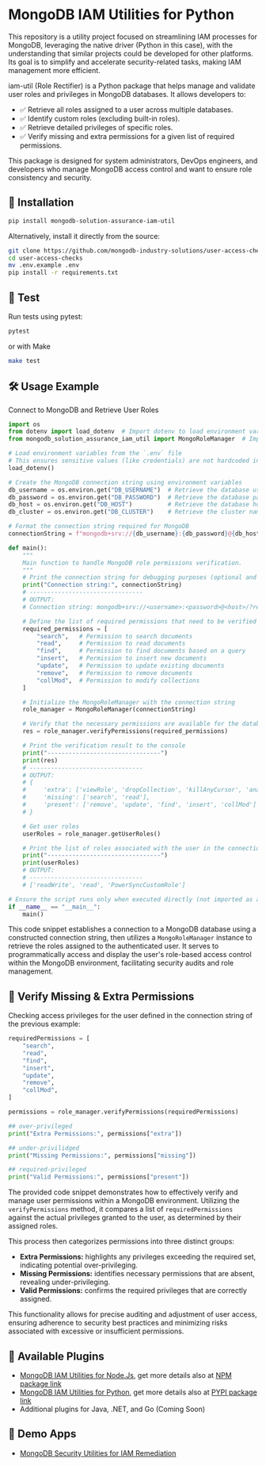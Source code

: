 # MongoDB IAM Utilities for Python
This repository is a utility project focused on streamlining IAM processes for MongoDB, leveraging the native driver (Python in this case), with the understanding that similar projects could be developed for other platforms. Its goal is to simplify and accelerate security-related tasks, making IAM management more efficient.

iam-util (Role Rectifier) is a Python package that helps manage and validate user roles and privileges in MongoDB databases. It allows developers to:

- ✅ Retrieve all roles assigned to a user across multiple databases.
- ✅ Identify custom roles (excluding built-in roles).
- ✅ Retrieve detailed privileges of specific roles.
- ✅ Verify missing and extra permissions for a given list of required permissions.

This package is designed for system administrators, DevOps engineers, and developers who manage MongoDB access control and want to ensure role consistency and security.

## 📌 Installation

```sh
pip install mongodb-solution-assurance-iam-util
```

Alternatively, install it directly from the source:

```sh
git clone https://github.com/mongodb-industry-solutions/user-access-checks.git
cd user-access-checks
mv .env.example .env
pip install -r requirements.txt
```
## 🔬 Test
Run tests using pytest:
```sh
pytest
```
or with Make
```sh
make test
```

## 🛠 Usage Example
Connect to MongoDB and Retrieve User Roles

```python
import os
from dotenv import load_dotenv  # Import dotenv to load environment variables
from mongodb_solution_assurance_iam_util import MongoRoleManager  # Import the custom role manager

# Load environment variables from the `.env` file
# This ensures sensitive values (like credentials) are not hardcoded in the script.
load_dotenv()

# Create the MongoDB connection string using environment variables
db_username = os.environ.get("DB_USERNAME")  # Retrieve the database username
db_password = os.environ.get("DB_PASSWORD")  # Retrieve the database password
db_host = os.environ.get("DB_HOST")          # Retrieve the database host
db_cluster = os.environ.get("DB_CLUSTER")    # Retrieve the cluster name

# Format the connection string required for MongoDB
connectionString = f"mongodb+srv://{db_username}:{db_password}@{db_host}/?retryWrites=true&w=majority&appName={db_cluster}"

def main():
    """
    Main function to handle MongoDB role permissions verification.
    """
    # Print the connection string for debugging purposes (optional and for testing purpose only).
    print("Connection string:", connectionString)
    # --------------------------------
    # OUTPUT:
    # Connection string: mongodb+srv://<username>:<password>@<host>/?retryWrites=true&w=majority&appName=<cluster>

    # Define the list of required permissions that need to be verified
    required_permissions = [
        "search",   # Permission to search documents
        "read",     # Permission to read documents
        "find",     # Permission to find documents based on a query
        "insert",   # Permission to insert new documents
        "update",   # Permission to update existing documents
        "remove",   # Permission to remove documents
        "collMod",  # Permission to modify collections
    ]

    # Initialize the MongoRoleManager with the connection string
    role_manager = MongoRoleManager(connectionString)

    # Verify that the necessary permissions are available for the database
    res = role_manager.verifyPermissions(required_permissions)

    # Print the verification result to the console
    print("--------------------------------")
    print(res)
    # --------------------------------
    # OUTPUT:
    # {
    #     'extra': ['viewRole', 'dropCollection', 'killAnyCursor', 'analyze'],
    #     'missing': ['search', 'read'],
    #     'present': ['remove', 'update', 'find', 'insert', 'collMod']
    # }

    # Get user roles
    userRoles = role_manager.getUserRoles()

    # Print the list of roles associated with the user in the connection string
    print("--------------------------------")
    print(userRoles)
    # OUTPUT:
    # --------------------------------
    # ['readWrite', 'read', 'PowerSyncCustomRole']

# Ensure the script runs only when executed directly (not imported as a module)
if __name__ == "__main__":
    main()
```
This code snippet establishes a connection to a MongoDB database using a constructed connection string, then utilizes a `MongoRoleManager` instance to retrieve the roles assigned to the authenticated user. It serves to programmatically access and display the user's role-based access control within the MongoDB environment, facilitating security audits and role management.


## 🚀 Verify Missing & Extra Permissions
Checking access privileges for the user defined in the connection string of the previous example:

```python
requiredPermissions = [
    "search",
    "read",
    "find",
    "insert",
    "update",
    "remove",
    "collMod",
]

permissions = role_manager.verifyPermissions(requiredPermissions)

## over-privileged
print("Extra Permissions:", permissions["extra"])

## under-privilidged
print("Missing Permissions:", permissions["missing"])

## required-privileged
print("Valid Permissions:", permissions["present"])
```

The provided code snippet demonstrates how to effectively verify and manage user permissions within a MongoDB environment. Utilizing the `verifyPermissions` method, it compares a list of `requiredPermissions` against the actual privileges granted to the user, as determined by their assigned roles. 

This process then categorizes permissions into three distinct groups: 
- **Extra Permissions:** highlights any privileges exceeding the required set, indicating potential over-privileging.
- **Missing Permissions:** identifies necessary permissions that are absent, revealing under-privileging.
- **Valid Permissions:** confirms the required privileges that are correctly assigned. 

This functionality allows for precise auditing and adjustment of user access, ensuring adherence to security best practices and minimizing risks associated with excessive or insufficient permissions.

## 🔗 Available Plugins
- [MongoDB IAM Utilities for Node.Js](https://github.com/mongodb-industry-solutions/mdb-iam-util-node), get more details also at [NPM package link](https://www.npmjs.com/package/@mongodb-solution-assurance/iam-util)
- [MongoDB IAM Utilities for Python](https://github.com/mongodb-industry-solutions/mdb-iam-util-python), get more details also at [PYPI package link](https://pypi.org/project/mongodb-solution-assurance-iam-util)
- Additional plugins for Java, .NET, and Go (Coming Soon)

## 🔗 Demo Apps
- [MongoDB Security Utilities for IAM Remediation](https://github.com/mongodb-industry-solutions/mdb-iam-util-demo)